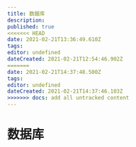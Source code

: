 ```yaml
---
title: 数据库
description: 
published: true
<<<<<<< HEAD
date: 2021-02-21T13:36:49.610Z
tags: 
editor: undefined
dateCreated: 2021-02-21T12:54:46.902Z
=======
date: 2021-02-21T14:37:48.500Z
tags: 
editor: undefined
dateCreated: 2021-02-21T14:37:46.103Z
>>>>>>> docs: add all untracked content
---
```


# 数据库